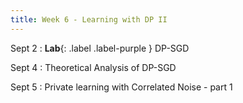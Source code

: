 ```yaml
---
title: Week 6 - Learning with DP II
---
```


Sept 2
: **Lab**{: .label .label-purple } DP-SGD

Sept 4
: Theoretical Analysis of DP-SGD

Sept 5
: Private learning with Correlated Noise - part 1

